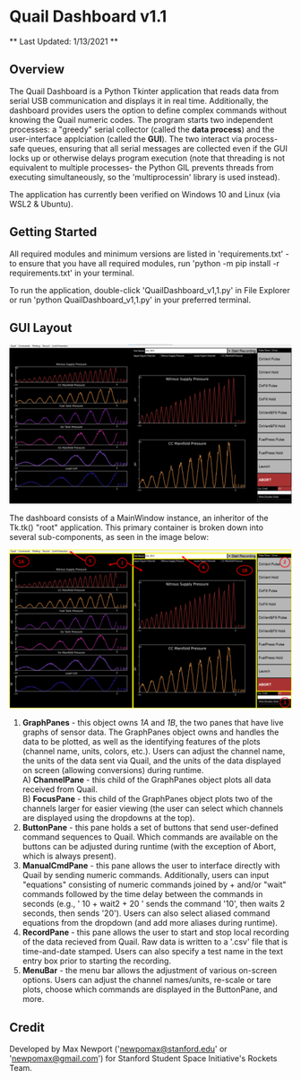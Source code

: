 Quail Dashboard v1.1
====================

** Last Updated: 1/13/2021 **  

Overview
--------
The Quail Dashboard is a Python Tkinter application that reads data from serial USB communication and displays it in real time.
Additionally, the dashboard provides users the option to define complex commands without knowing the Quail numeric codes.
The program starts two independent processes: a "greedy" serial collector (called the **data process**) and the user-interface applciation (called the **GUI**).
The two interact via process-safe queues, ensuring that all serial messages are collected even if the GUI locks up or otherwise delays program execution (note
that threading is not equivalent to multiple processes- the Python GIL prevents threads from executing simultaneously, so the 'multiprocessin' library is used instead).

The application has currently been verified on Windows 10 and Linux (via WSL2 & Ubuntu).

Getting Started
---------------
All required modules and minimum versions are listed in 'requirements.txt' - to ensure that you have all required modules, run 'python -m pip install -r requirements.txt' in your terminal.

To run the application, double-click 'QuailDashboard_v1,1.py' in File Explorer or run 'python QuailDashboard_v1,1.py' in your preferred terminal.

GUI Layout
----------
![Image](docs/gui_screenshot.png "Dashboard GUI")

The dashboard consists of a MainWindow instance, an inheritor of the Tk.tk() "root" application. This primary container is broken down into several sub-components, as seen
in the image below:

![Image](docs/gui_breakdown.png "Dashboard Sub-Frames")

1. **GraphPanes** - this object owns _1A_ and _1B_, the two panes that have live graphs of sensor data. 
The GraphPanes object owns and handles the data to be plotted, as well as the identifying features of the plots (channel name, units, colors, etc.). Users can adjust the channel name, the units of the data sent via Quail, and the units of the data displayed on screen (allowing conversions) during runtime.  
	A) **ChannelPane** - this child of the GraphPanes object plots all data received from Quail.  
	B) **FocusPane** - this child of the GraphPanes object plots two of the channels larger for easier viewing (the user can select which channels are displayed using the dropdowns at the top). 
2. **ButtonPane** - this pane holds a set of buttons that send user-defined command sequences to Quail. Which commands are available on the buttons can be adjusted during runtime (with the exception of Abort, which is always present).
3. **ManualCmdPane** - this pane allows the user to interface directly with Quail by sending numeric commands. Additionally, users can input "equations" consisting of numeric commands joined by + and/or "wait" commands followed by the time delay between the commands in seconds
 (e.g., ' 10 + wait2 + 20 ' sends the command '10', then waits 2 seconds, then sends '20'). Users can also select aliased command equations from the dropdown (and add more aliases during runtime).
4. **RecordPane** - this pane allows the user to start and stop local recording of the data recieved from Quail. Raw data is written to a '.csv' file that is time-and-date stamped. Users can also specify a test name in the text entry box prior to starting the recording.
5. **MenuBar** - the menu bar allows the adjustment of various on-screen options. Users can adjust the channel names/units, re-scale or tare plots, choose which commands are displayed in the ButtonPane, and more.

Credit
------
Developed by Max Newport ('newpomax@stanford.edu' or 'newpomax@gmail.com') for Stanford Student Space Initiative's Rockets Team. 


